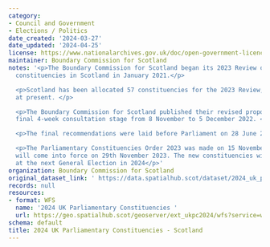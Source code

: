 ```yaml
---
category:
- Council and Government
- Elections / Politics
date_created: '2024-03-27'
date_updated: '2024-04-25'
license: https://www.nationalarchives.gov.uk/doc/open-government-licence/version/3/
maintainer: Boundary Commission for Scotland
notes: '<p>The Boundary Commission for Scotland began its 2023 Review of UK Parliament
  constituencies in Scotland in January 2021.</p>

  <p>Scotland has been allocated 57 constituencies for the 2023 Review, two less than
  at present. </p>

  <p>The Boundary Commission for Scotland published their revised proposals for a
  final 4-week consultation stage from 8 November to 5 December 2022. </p>

  <p>The final recommendations were laid before Parliament on 28 June 2023.</p>

  <p>The Parliamentary Constituencies Order 2023 was made on 15 November 2023 and
  will come into force on 29th November 2023. The new constituencies will take effect
  at the next General Election in 2024</p>'
organization: Boundary Commission for Scotland
original_dataset_link: ' https://data.spatialhub.scot/dataset/2024_uk_parliamentary_constituencies-unknown'
records: null
resources:
- format: WFS
  name: '2024 UK Parliamentary Constituencies '
  url: https://geo.spatialhub.scot/geoserver/ext_ukpc2024/wfs?service=wfs&typeName=ext_ukpc2024:pub_ukpc2024
schema: default
title: 2024 UK Parliamentary Constituencies - Scotland
---
```

